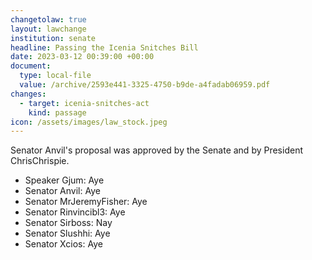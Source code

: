 ```yaml
---
changetolaw: true
layout: lawchange
institution: senate
headline: Passing the Icenia Snitches Bill
date: 2023-03-12 00:39:00 +00:00
document:
  type: local-file
  value: /archive/2593e441-3325-4750-b9de-a4fadab06959.pdf
changes:
  - target: icenia-snitches-act
    kind: passage
icon: /assets/images/law_stock.jpeg
---
```

Senator Anvil's proposal was approved by the Senate and by President ChrisChrispie.<!--more-->

- Speaker Gjum: Aye
- Senator Anvil: Aye
- Senator MrJeremyFisher: Aye
- Senator Rinvincibl3: Aye
- Senator Sirboss: Nay
- Senator Slushhi: Aye
- Senator Xcios: Aye
